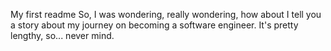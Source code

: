 My first readme
So, I was wondering, really wondering, how about I tell you a story about my journey on becoming a software engineer.
It's pretty lengthy, so... never mind.
